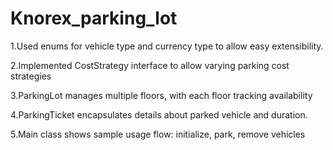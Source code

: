 # Knorex_parking_lot
1.Used enums for vehicle type and currency type to allow easy extensibility.






2.Implemented CostStrategy interface to allow varying parking cost strategies











3.ParkingLot manages multiple floors, with each floor tracking availability



4.ParkingTicket encapsulates details about parked vehicle and duration.






5.Main class shows sample usage flow: initialize, park, remove vehicles
